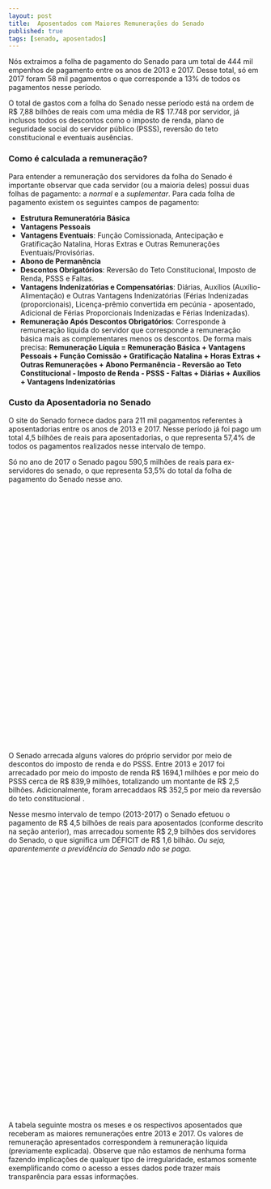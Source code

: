 ```yaml
---
layout: post
title:  Aposentados com Maiores Remunerações do Senado
published: true
tags: [senado, aposentados]
---
```







Nós extraimos a folha de pagamento do Senado para um total de 444 mil empenhos de pagamento entre os anos de 2013 e 2017. Desse total, só em 2017 foram 58 mil pagamentos o que corresponde a 13% de todos os pagamentos nesse período.

O total de gastos com a folha do Senado nesse período está na ordem de R$ 7,88 bilhões de reais com uma média de R$ 17.748 por servidor, já inclusos todos os descontos como o imposto de renda, plano de seguridade social do servidor público (PSSS), reversão do teto constitucional e eventuais ausências.

### Como é calculada a remuneração?

Para entender a remuneração dos servidores da folha do Senado é importante observar que cada servidor (ou a maioria deles) possui duas folhas de pagamento: a *normal* e a *suplementar*. Para cada folha de pagamento existem os seguintes campos de pagamento:

- **Estrutura Remuneratória Básica**
- **Vantagens Pessoais**
- **Vantagens Eventuais**: Função Comissionada, Antecipação e Gratificação Natalina, Horas Extras e Outras Remunerações Eventuais/Provisórias.
- **Abono de Permanência**
- **Descontos Obrigatórios**: Reversão do Teto Constitucional, Imposto de Renda, PSSS e Faltas.
- **Vantagens Indenizatórias e Compensatórias**: Diárias, Auxílios (Auxílio-Alimentação) e Outras Vantagens Indenizatórias (Férias Indenizadas (proporcionais), Licença-prêmio convertida em pecúnia - aposentado, Adicional de Férias Proporcionais Indenizadas e Férias Indenizadas).
- **Remuneração Após Descontos Obrigatórios**: Corresponde à remuneração líquida do servidor que corresponde a remuneração básica mais as complementares menos os descontos. De forma mais precisa:
**Remuneração Líquia = Remuneração Básica + Vantagens Pessoais + Função Comissão + Gratificação Natalina + Horas Extras + Outras Remunerações + Abono Permanência - Reversão ao Teto Constitucional - Imposto de Renda - PSSS - Faltas + Diárias + Auxílios + Vantagens Indenizatórias**


### Custo da Aposentadoria no Senado



O site do Senado fornece dados para 211 mil pagamentos referentes à aposentadorias entre os anos de 2013 e 2017. Nesse período já foi pago um total 4,5 bilhões de reais para aposentadorias, o que representa 57,4% de todos os pagamentos realizados nesse intervalo de tempo.

Só no ano de 2017 o Senado pagou 590,5 milhões de reais para ex-servidores do senado, o que representa 53,5% do total da folha de pagamento do Senado nesse ano.


<!--html_preserve--><div id="htmlwidget-3cd0771580dec737c57a" style="width:100%;height:500px;" class="highchart html-widget"></div>
<script type="application/json" data-for="htmlwidget-3cd0771580dec737c57a">{"x":{"hc_opts":{"title":{"text":null},"yAxis":{"title":{"text":"Remuneração dos Pensionistas em Bilhões (R$)"},"type":"linear"},"credits":{"enabled":false},"exporting":{"enabled":false},"plotOptions":{"series":{"turboThreshold":0,"showInLegend":true,"marker":{"enabled":true}},"treemap":{"layoutAlgorithm":"squarified"},"bubble":{"minSize":5,"maxSize":25},"scatter":{"marker":{"symbol":"circle"}}},"annotationsOptions":{"enabledButtons":false},"tooltip":{"delayForDisplay":10},"series":[{"name":"Aposentados","data":[{"Data":"2017","Situação":"Aposentados","Remuneração":0.590527617,"y":0.590527617,"name":"2017"},{"Data":"Todos os Anos","Situação":"Aposentados","Remuneração":4.52774039289,"y":4.52774039289,"name":"Todos os Anos"}],"type":"column"},{"name":"Demais Servidores","data":[{"Data":"2017","Situação":"Demais Servidores","Remuneração":0.51297254644,"y":0.51297254644,"name":"2017"},{"Data":"Todos os Anos","Situação":"Demais Servidores","Remuneração":3.35461913753,"y":3.35461913753,"name":"Todos os Anos"}],"type":"column"}],"xAxis":{"type":"category","title":{"text":"Situação"}}},"theme":{"chart":{"backgroundColor":"transparent"}},"conf_opts":{"global":{"Date":null,"VMLRadialGradientURL":"http =//code.highcharts.com/list(version)/gfx/vml-radial-gradient.png","canvasToolsURL":"http =//code.highcharts.com/list(version)/modules/canvas-tools.js","getTimezoneOffset":null,"timezoneOffset":0,"useUTC":true},"lang":{"contextButtonTitle":"Chart context menu","decimalPoint":".","downloadJPEG":"Download JPEG image","downloadPDF":"Download PDF document","downloadPNG":"Download PNG image","downloadSVG":"Download SVG vector image","drillUpText":"Back to {series.name}","invalidDate":null,"loading":"Loading...","months":["January","February","March","April","May","June","July","August","September","October","November","December"],"noData":"No data to display","numericSymbols":["k","M","G","T","P","E"],"printChart":"Print chart","resetZoom":"Reset zoom","resetZoomTitle":"Reset zoom level 1:1","shortMonths":["Jan","Feb","Mar","Apr","May","Jun","Jul","Aug","Sep","Oct","Nov","Dec"],"thousandsSep":" ","weekdays":["Sunday","Monday","Tuesday","Wednesday","Thursday","Friday","Saturday"]}},"type":"chart","fonts":[],"debug":false},"evals":[],"jsHooks":[]}</script><!--/html_preserve-->





O Senado arrecada alguns valores do próprio servidor por meio de descontos do imposto de renda e do PSSS. Entre 2013 e 2017 foi arrecadado por meio do imposto de renda R$ 1694,1 milhões e por meio do PSSS cerca de R$ 839,9 milhões, totalizando um montante de R$ 2,5 bilhões. Adicionalmente, foram arrecaddaos R$ 352,5 por meio da reversão do teto constitucional . 

Nesse mesmo intervalo de tempo (2013-2017) o Senado efetuou o pagamento de R$ 4,5 bilhões de reais para aposentados (conforme descrito na seção anterior), mas arrecadou somente R$ 2,9 bilhões dos servidores do Senado, o que significa um DÉFICIT de R$ 1,6 bilhão. *Ou seja, aparentemente a previdência do Senado não se paga.*

<!--html_preserve--><div id="htmlwidget-c449f5c5cbab2c5de88d" style="width:100%;height:500px;" class="highchart html-widget"></div>
<script type="application/json" data-for="htmlwidget-c449f5c5cbab2c5de88d">{"x":{"hc_opts":{"title":{"text":null},"yAxis":{"title":{"text":"Remuneração dos Pensionistas em Bilhões (R$)"},"type":"linear"},"credits":{"enabled":false},"exporting":{"enabled":false},"plotOptions":{"series":{"turboThreshold":0,"showInLegend":true,"marker":{"enabled":true}},"treemap":{"layoutAlgorithm":"squarified"},"bubble":{"minSize":5,"maxSize":25},"scatter":{"marker":{"symbol":"circle"}}},"annotationsOptions":{"enabledButtons":false},"tooltip":{"delayForDisplay":10},"series":[{"name":"Aposentados","data":[{"Data":"Todos os Anos","Situação":"Aposentados","Remuneração":-4.52774039289,"y":-4.52774039289,"name":"Todos os Anos"},{"Data":"2017","Situação":"Aposentados","Remuneração":-0.590527617,"y":-0.590527617,"name":"2017"}],"type":"column"},{"name":"Déficit","data":[{"Data":"Todos os Anos","Situação":"Déficit","Remuneração":-1.64119206224,"y":-1.64119206224,"name":"Todos os Anos"},{"Data":"2017","Situação":"Déficit","Remuneração":-0.19811459539,"y":-0.19811459539,"name":"2017"}],"type":"column"},{"name":"Imposto de Renda","data":[{"Data":"Todos os Anos","Situação":"Imposto de Renda","Remuneração":1.69413732949,"y":1.69413732949,"name":"Todos os Anos"},{"Data":"2017","Situação":"Imposto de Renda","Remuneração":0.22252453307,"y":0.22252453307,"name":"2017"}],"type":"column"},{"name":"PSSS","data":[{"Data":"Todos os Anos","Situação":"PSSS","Remuneração":0.83991916823,"y":0.83991916823,"name":"Todos os Anos"},{"Data":"2017","Situação":"PSSS","Remuneração":0.10781791034,"y":0.10781791034,"name":"2017"}],"type":"column"},{"name":"Reversão","data":[{"Data":"Todos os Anos","Situação":"Reversão","Remuneração":0.35249183293,"y":0.35249183293,"name":"Todos os Anos"},{"Data":"2017","Situação":"Reversão","Remuneração":0.0620705782,"y":0.0620705782,"name":"2017"}],"type":"column"}],"xAxis":{"type":"category","title":{"text":"Data"}}},"theme":{"chart":{"backgroundColor":"transparent"}},"conf_opts":{"global":{"Date":null,"VMLRadialGradientURL":"http =//code.highcharts.com/list(version)/gfx/vml-radial-gradient.png","canvasToolsURL":"http =//code.highcharts.com/list(version)/modules/canvas-tools.js","getTimezoneOffset":null,"timezoneOffset":0,"useUTC":true},"lang":{"contextButtonTitle":"Chart context menu","decimalPoint":".","downloadJPEG":"Download JPEG image","downloadPDF":"Download PDF document","downloadPNG":"Download PNG image","downloadSVG":"Download SVG vector image","drillUpText":"Back to {series.name}","invalidDate":null,"loading":"Loading...","months":["January","February","March","April","May","June","July","August","September","October","November","December"],"noData":"No data to display","numericSymbols":["k","M","G","T","P","E"],"printChart":"Print chart","resetZoom":"Reset zoom","resetZoomTitle":"Reset zoom level 1:1","shortMonths":["Jan","Feb","Mar","Apr","May","Jun","Jul","Aug","Sep","Oct","Nov","Dec"],"thousandsSep":" ","weekdays":["Sunday","Monday","Tuesday","Wednesday","Thursday","Friday","Saturday"]}},"type":"chart","fonts":[],"debug":false},"evals":[],"jsHooks":[]}</script><!--/html_preserve-->

A tabela seguinte mostra os meses e os respectivos aposentados que receberam as maiores remunerações entre 2013 e 2017. Os valores de remuneração apresentados correspondem à remuneração líquida (previamente explicada). Observe que não estamos de nenhuma forma fazendo implicações de qualquer tipo de irregularidade, estamos somente exemplificando como o acesso a esses dados pode trazer mais transparência para essas informações.

<!--html_preserve--><div id="htmlwidget-9fd88e711fbe90621fbe" style="width:100%;height:auto;" class="datatables html-widget"></div>
<script type="application/json" data-for="htmlwidget-9fd88e711fbe90621fbe">{"x":{"filter":"none","data":[["MARCO AURÉLIO DE OLIVEIRA","JANE MARIA BARBASTEFANO RANGEL","JAMES RAYMUNDO MENEZES DE CARVALHO","ELPÍDIO VIANNA NETO","JOSÉ APARECIDA CAMPOS","LEDA MARIA SALES BRAUNA BRAGA","ANTÔNIO JOSÉ VIANA FILHO","FRANCISCO DAS CHAGAS MEDEIROS","MARCO ANTÔNIO PAIS DOS REYS","MARIA GORET DE LIMA FREITAS PEREIRA"],["ANALISTA LEGISLATIVO","ANALISTA LEGISLATIVO","ANALISTA LEGISLATIVO","ANALISTA LEGISLATIVO","ANALISTA LEGISLATIVO","ANALISTA LEGISLATIVO","ANALISTA LEGISLATIVO","ANALISTA LEGISLATIVO","ANALISTA LEGISLATIVO","ANALISTA LEGISLATIVO"],["PROCESSO LEGISLATIVO","PROCESSO LEGISLATIVO","INFORMÁTICA LEGISLATIVA","PROCESSO LEGISLATIVO","ORÇAMENTO PÚBLICO","MEDICINA","PROCESSO LEGISLATIVO","PROCESSO LEGISLATIVO","INFORMÁTICA LEGISLATIVA","PROCESSO LEGISLATIVO"],[7,12,5,5,2,2,2,2,7,12],[2015,2013,2016,2017,2017,2017,2017,2017,2016,2016],[466873.04,446444.85,435071.04,429678.16,428991.48,428775.66,428304.2,428304.2,428224.84,428069.09]],"container":"<table class=\"display\">\n  <thead>\n    <tr>\n      <th>Nome<\/th>\n      <th>Cargo<\/th>\n      <th>Especialidade<\/th>\n      <th>Mês<\/th>\n      <th>Ano<\/th>\n      <th>Remuneração com Desconto (R$)<\/th>\n    <\/tr>\n  <\/thead>\n<\/table>","options":{"paging":false,"info":false,"searching":false,"columnDefs":[{"className":"dt-right","targets":[3,4,5]}],"order":[],"autoWidth":false,"orderClasses":false,"rowCallback":"function(row, data) {\nDTWidget.formatCurrency(this, row, data, 5, '', 2, 3, ',', ',', true);\n}"}},"evals":["options.rowCallback"],"jsHooks":[]}</script><!--/html_preserve-->






